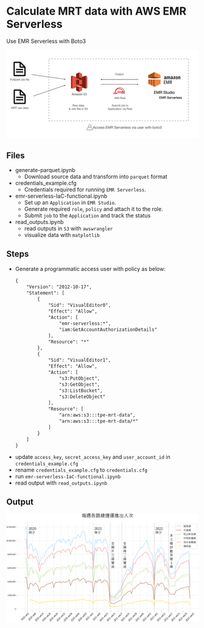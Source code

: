 # Calculate MRT data with AWS EMR Serverless

Use EMR Serverless with Boto3

<p align="center">
  <img src="plot/info_1-3.png" alt="taipei_metro" width="700px">
</p>


## Files
- generate-parquet.ipynb
    - Download source data and transform into `parquet` format
- credentials_example.cfg
    - Credentials required for running `EMR Serverless`.
- emr-serverless-IaC-functional.ipynb
    - Set up an `Application` in `EMR Studio`.
    - Generate required `role`, `policy` and attach it to the role.
    - Submit `job` to the `Application` and track the status
- read_outputs.ipynb
    - read outputs in `S3` with `awswrangler`
    - visualize data with `matplotlib`

## Steps
- Generate a programmatic access user with policy as below:
    ```
    {
        "Version": "2012-10-17",
        "Statement": [
            {
                "Sid": "VisualEditor0",
                "Effect": "Allow",
                "Action": [
                    "emr-serverless:*",
                    "iam:GetAccountAuthorizationDetails"
                ],
                "Resource": "*"
            },
            {
                "Sid": "VisualEditor1",
                "Effect": "Allow",
                "Action": [
                    "s3:PutObject",
                    "s3:GetObject",
                    "s3:ListBucket",
                    "s3:DeleteObject"
                ],
                "Resource": [
                    "arn:aws:s3:::tpe-mrt-data",
                    "arn:aws:s3:::tpe-mrt-data/*"
                ]
            }
        ]
    }
    ```
- update `access_key`, `secret_access_key` and `user_account_id` in `credentials_example.cfg`
- rename `credentials_example.cfg` to `credentials.cfg`
- run `emr-serverless-IaC-functional.ipynb`
- read output with `read_outputs.ipynb`

## Output
<p align="center">
  <img src="plot/wkly_by_line.png" alt="taipei_metro" width="700px">
</p>
  